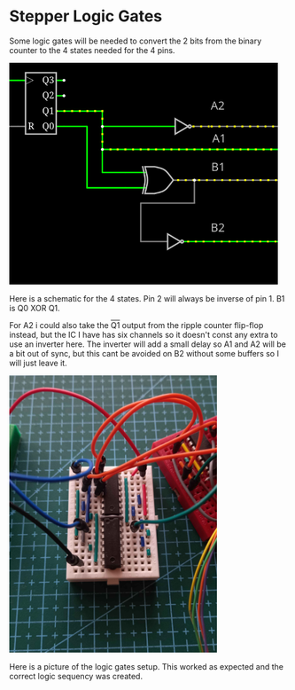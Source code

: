 # Stepper Logic Gates

Some logic gates will be needed to convert the 2 bits from the binary counter to the 4 states needed for the 4 pins.

<img src="./Images/StepperLogicSchematic.png" height="400"/>

Here is a schematic for the 4 states. Pin 2 will always be inverse of pin 1. B1 is Q0 XOR Q1.

For A2 i could also take the <span style="text-decoration: overline;">Q1</span> output from the ripple counter flip-flop instead, but the IC I have has six channels so it doesn't const any extra to use an inverter here. The inverter will add a small delay so A1 and A2 will be a bit out of sync, but this cant be avoided on B2 without some buffers so I will just leave it. 

<img src="./Images/StepperLogicSetup.jpg" height="500"/>

Here is a picture of the logic gates setup.
This worked as expected and the correct logic sequency was created.



